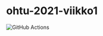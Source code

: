 # ohtu-2021-viikko1
![GitHub Actions](https://github.com/Veloxization/ohtu-2021-viikko1/workflows/CI/badge.svg)
